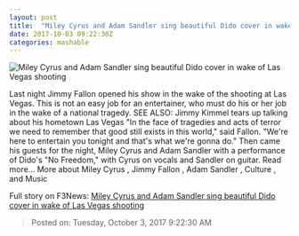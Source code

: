 ```yaml
---
layout: post
title:  "Miley Cyrus and Adam Sandler sing beautiful Dido cover in wake of Las Vegas shooting"
date: 2017-10-03 09:22:30Z
categories: mashable
---
```


![Miley Cyrus and Adam Sandler sing beautiful Dido cover in wake of Las Vegas shooting](https://i.amz.mshcdn.com/1oQznCkWXozTLhtvg7a4GnQBoq4=/1200x630/2017%2F10%2F03%2F43%2F927d97d3193b469c87d7a0a7e7c94740.7dc2c.jpg)

Last night Jimmy Fallon opened his show in the wake of the shooting at Las Vegas. This is not an easy job for an entertainer, who must do his or her job in the wake of a national tragedy. SEE ALSO: Jimmy Kimmel tears up talking about his hometown Las Vegas "In the face of tragedies and acts of terror we need to remember that good still exists in this world," said Fallon. "We're here to entertain you tonight and that's what we're gonna do." Then came his guests for the night, Miley Cyrus and Adam Sandler with a performance of Dido's "No Freedom," with Cyrus on vocals and Sandler on guitar. Read more... More about Miley Cyrus , Jimmy Fallon , Adam Sandler , Culture , and Music


Full story on F3News: [Miley Cyrus and Adam Sandler sing beautiful Dido cover in wake of Las Vegas shooting](http://www.f3nws.com/n/CCnEDC)

> Posted on: Tuesday, October 3, 2017 9:22:30 AM
